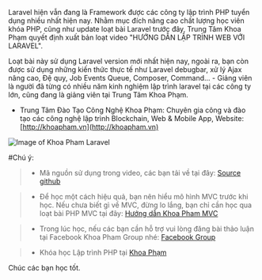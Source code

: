 Laravel hiện vẫn đang là Framework được các công ty lập trình PHP tuyển dụng nhiều nhất hiện nay. Nhằm mục đích nâng cao chất lượng học viên khóa PHP, cũng như update loạt bài Laravel trước đây, Trung Tâm Khoa Phạm quyết định xuất bản loạt video "HƯỚNG DẪN LẬP TRÌNH WEB VỚI LARAVEL".

Loạt bài này sử dụng Laravel version mới nhất hiện nay, ngoài ra, bạn còn được sử dụng những kiến thức thực tế như Laravel debugbar, xử lý Ajax nâng cao, Đệ quy, Job Events Queue, Composer, Command... - Giảng viên là người đã từng có nhiều năm kinh nghiệm lập trình laravel tại các công ty lớn, cũng đang là giảng viên tại Trung Tâm Khoa Phạm.

* Trung Tâm Đào Tạo Công Nghệ Khoa Phạm: Chuyên gia công và đào tạo các công nghệ lập trình Blockchain, Web & Mobile App, Website: [http://khoapham.vn](http://khoapham.vn)

![Image of Khoa Pham Laravel](https://khoapham.vn/public/images/laravel-khoapham.png)

#Chú ý: 

> - Mã nguồn sử dụng trong video, các bạn tải về tại đây: [Source github](https://camo.githubusercontent.com/1547be70e35c8a825d18102693ee43e4ebc61c1f533a48d31e624168de4c580a/68747470733a2f2f6b686f617068616d2e766e2f7075626c69632f696d616765732f6c61726176656c2d6b686f617068616d2e706e67)

> - Để học một cách hiệu quả, bạn nên hiểu mô hình MVC trước khi học. Nếu chưa biết gì về MVC, đừng lo lắng, bạn chỉ cần học qua loạt bài PHP MVC tại đây: [Hướng dẫn Khoa Pham MVC](https://github.com/khoaphp/php-mvc)

> - Trong lúc học, nếu các bạn cần hỗ trợ vui lòng đăng bài thảo luận tại Facebook Khoa Pham Group nhé: [Facebook Group](https://www.facebook.com/groups/1855436764695307)

> - Khóa học Lập trình PHP tại [Khoa Phạm](https://khoapham.vn/lap-trinh-php.html)

Chúc các bạn học tốt.
